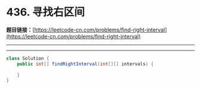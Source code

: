 # 436. 寻找右区间

**题目链接：**[https://leetcode-cn.com/problems/find-right-interval](https://leetcode-cn.com/problems/find-right-interval)

---

<Cards card="leetcode_436_find-right-interval"></Cards>

---

```java
class Solution {
    public int[] findRightInterval(int[][] intervals) {
        
    }
}
```